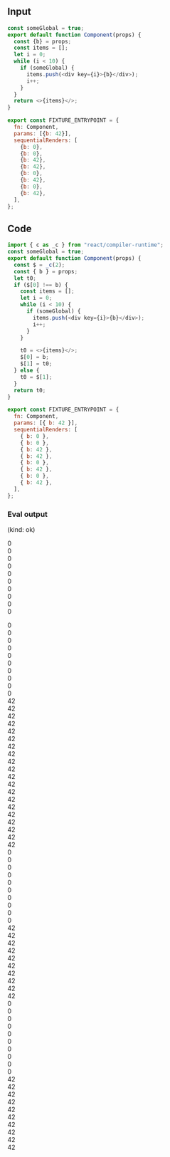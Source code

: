 
## Input

```javascript
const someGlobal = true;
export default function Component(props) {
  const {b} = props;
  const items = [];
  let i = 0;
  while (i < 10) {
    if (someGlobal) {
      items.push(<div key={i}>{b}</div>);
      i++;
    }
  }
  return <>{items}</>;
}

export const FIXTURE_ENTRYPOINT = {
  fn: Component,
  params: [{b: 42}],
  sequentialRenders: [
    {b: 0},
    {b: 0},
    {b: 42},
    {b: 42},
    {b: 0},
    {b: 42},
    {b: 0},
    {b: 42},
  ],
};

```

## Code

```javascript
import { c as _c } from "react/compiler-runtime";
const someGlobal = true;
export default function Component(props) {
  const $ = _c(2);
  const { b } = props;
  let t0;
  if ($[0] !== b) {
    const items = [];
    let i = 0;
    while (i < 10) {
      if (someGlobal) {
        items.push(<div key={i}>{b}</div>);
        i++;
      }
    }

    t0 = <>{items}</>;
    $[0] = b;
    $[1] = t0;
  } else {
    t0 = $[1];
  }
  return t0;
}

export const FIXTURE_ENTRYPOINT = {
  fn: Component,
  params: [{ b: 42 }],
  sequentialRenders: [
    { b: 0 },
    { b: 0 },
    { b: 42 },
    { b: 42 },
    { b: 0 },
    { b: 42 },
    { b: 0 },
    { b: 42 },
  ],
};

```
      
### Eval output
(kind: ok) <div>0</div><div>0</div><div>0</div><div>0</div><div>0</div><div>0</div><div>0</div><div>0</div><div>0</div><div>0</div>
<div>0</div><div>0</div><div>0</div><div>0</div><div>0</div><div>0</div><div>0</div><div>0</div><div>0</div><div>0</div>
<div>42</div><div>42</div><div>42</div><div>42</div><div>42</div><div>42</div><div>42</div><div>42</div><div>42</div><div>42</div>
<div>42</div><div>42</div><div>42</div><div>42</div><div>42</div><div>42</div><div>42</div><div>42</div><div>42</div><div>42</div>
<div>0</div><div>0</div><div>0</div><div>0</div><div>0</div><div>0</div><div>0</div><div>0</div><div>0</div><div>0</div>
<div>42</div><div>42</div><div>42</div><div>42</div><div>42</div><div>42</div><div>42</div><div>42</div><div>42</div><div>42</div>
<div>0</div><div>0</div><div>0</div><div>0</div><div>0</div><div>0</div><div>0</div><div>0</div><div>0</div><div>0</div>
<div>42</div><div>42</div><div>42</div><div>42</div><div>42</div><div>42</div><div>42</div><div>42</div><div>42</div><div>42</div>